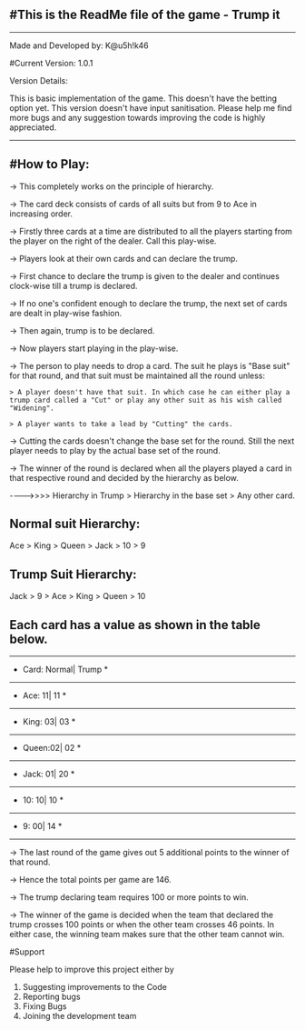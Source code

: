 #This is the ReadMe file of the game - Trump it
---------------------------------------------------
____________________________________________________________________________________________________
Made and Developed by: K@u5h!k46

#Current Version: 1.0.1

Version Details:

This is basic implementation of the game.
This doesn't have the betting option yet.
This version doesn't have input sanitisation.
Please help me find more bugs and any suggestion towards improving the code is highly appreciated.
_____________________________________________________________________________________________________

#How to Play:
-------------

-> This completely works on the principle of hierarchy.

-> The card deck consists of cards of all suits but from 9 to Ace in increasing order.

-> Firstly three cards at a time are distributed to all the players starting from the player on the right of the dealer. Call this play-wise.

-> Players look at their own cards and can declare the trump. 

-> First chance to declare the trump is given to the dealer and continues clock-wise till a trump is declared.

-> If no one's confident enough to declare the trump, the next set of cards are dealt in play-wise fashion.

-> Then again, trump is to be declared.

-> Now players start playing in the play-wise.

-> The person to play needs to drop a card. The suit he plays is "Base suit" for that round, and that suit must be maintained all the round unless:

	> A player doesn't have that suit. In which case he can either play a trump card called a "Cut" or play any other suit as his wish called "Widening".
	
	> A player wants to take a lead by "Cutting" the cards.
	
-> Cutting the cards doesn't change the base set for the round. Still the next player needs to play by the actual base set of the round.

-> The winner of the round is declared when all the players played a card in that respective round and decided by the hierarchy as below.


---->>>> Hierarchy in Trump > Hierarchy in the base set > Any other card.


Normal suit Hierarchy:
----------------------
Ace > King > Queen > Jack > 10 > 9

Trump Suit Hierarchy:
--------------------
Jack > 9 > Ace > King > Queen > 10


Each card has a value as shown in the table below.
-------------------------------------------------

*************************
* Card:	Normal|	Trump	*
*************************
* Ace:	11|	11	*
*************************
* King:	03|	03	*
*************************
* Queen:02|	02	*
*************************
* Jack:	01|	20	*
*************************
*  10:	10|	10	*
*************************
*   9:	00|	14	*
*************************

-> The last round of the game gives out 5 additional points to the winner of that round.

-> Hence the total points per game are 146.

-> The trump declaring team requires 100 or more points to win.

-> The winner of the game is decided when the team that declared the trump crosses 100 points or when the other team crosses 46 points. In either case, the winning team makes sure that the other team cannot win.


#Support

Please help to improve this project either by 
1) Suggesting improvements to the Code
2) Reporting bugs 
3) Fixing Bugs
4) Joining the development team
